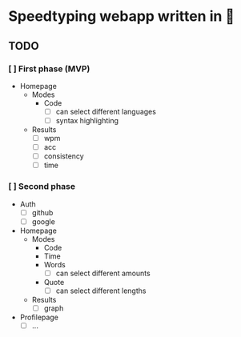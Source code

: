 # Speedtyping webapp written in :crab:

## TODO

### [ ] First phase (MVP)

- Homepage
  - Modes
    - Code
      - [ ] can select different languages
      - [ ] syntax highlighting
  - Results
    - [ ] wpm
    - [ ] acc
    - [ ] consistency
    - [ ] time

### [ ] Second phase

- Auth
  - [ ] github
  - [ ] google
- Homepage
  - Modes
    - Code
    - Time
    - Words
      - [ ] can select different amounts
    - Quote
      - [ ] can select different lengths
  - Results
    - [ ] graph
- Profilepage
  - [ ] ...
